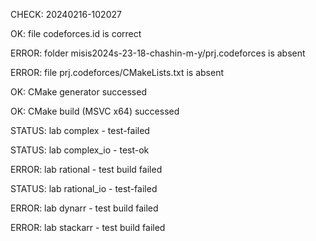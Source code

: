CHECK: 20240216-102027
OK: file codeforces.id is correct
ERROR: folder misis2024s-23-18-chashin-m-y/prj.codeforces is absent
ERROR: file prj.codeforces/CMakeLists.txt is absent
OK: CMake generator successed
OK: CMake build (MSVC x64) successed
STATUS: lab complex - test-failed
STATUS: lab complex_io - test-ok
ERROR: lab rational - test build failed
STATUS: lab rational_io - test-failed
ERROR: lab dynarr - test build failed
ERROR: lab stackarr - test build failed

